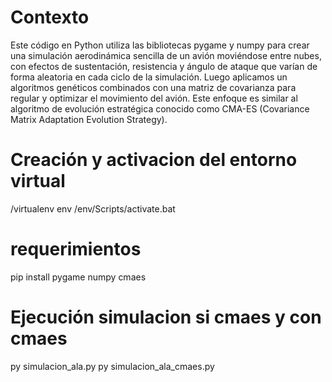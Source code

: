 # Contexto

Este código en Python utiliza las bibliotecas pygame y numpy para crear una simulación aerodinámica sencilla de un avión moviéndose entre nubes, con efectos de sustentación, resistencia y ángulo de ataque que varían de forma aleatoria en cada ciclo de la simulación.
Luego aplicamos un algoritmos genéticos combinados con una matriz de covarianza para regular y optimizar el movimiento del avión. Este enfoque es similar al algoritmo de evolución estratégica conocido como CMA-ES (Covariance Matrix Adaptation Evolution Strategy).

# Creación y activacion del entorno virtual
/virtualenv env         /env/Scripts/activate.bat

# requerimientos
pip install pygame numpy cmaes

# Ejecución simulacion si cmaes y con cmaes
py simulacion_ala.py
py simulacion_ala_cmaes.py